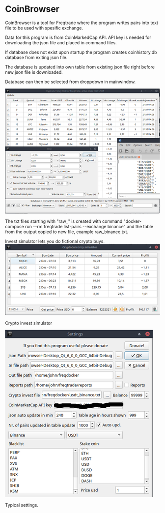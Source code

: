 # CoinBrowser
CoinBrowser is a tool for Freqtrade where the program writes pairs into text file to be used with spesific exchange.

Data for this program is from CoinMarkedCap API. API key is needed for downloading the json file and placed in command files.

If database does not exist upon startup the program creates coinhistory.db database from exiting json file.

The database is updated into own table from existing json file right before new json file is downloaded.

Database can then be selected from droppdown in mainwindow.


![Welcome screen](https://github.com/QTinman/CoinBrowser/blob/main/screencap.png)


The txt files starting with "raw_" is created with command "docker-compose run --rm freqtrade list-pairs --exchange binance" and the table from the output copied to new file, example raw_binance.txt.

Invest simulator lets you do fictional crypto buys.
![Welcome screen](https://github.com/QTinman/CoinBrowser/blob/main/simulator.png)

Crypto invest simulator

![Welcome screen](https://github.com/QTinman/CoinBrowser/blob/main/settings.png)

Typical settings.
